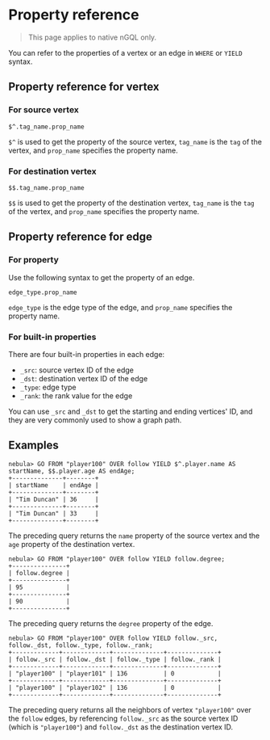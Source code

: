 # Property reference

> This page applies to native nGQL only.

You can refer to the properties of a vertex or an edge in `WHERE` or `YIELD` syntax.

## Property reference for vertex

### For source vertex

```ngql
$^.tag_name.prop_name
```

`$^` is used to get the property of the source vertex, `tag_name` is the `tag` of the vertex, and `prop_name` specifies the property name.

### For destination vertex

```ngql
$$.tag_name.prop_name
```

`$$` is used to get the property of the destination vertex, `tag_name` is the `tag` of the vertex, and `prop_name` specifies the property name.

## Property reference for edge

### For property

Use the following syntax to get the property of an edge.

```ngql
edge_type.prop_name
```

`edge_type` is the edge type of the edge, and `prop_name` specifies the property name.

### For built-in properties

There are four built-in properties in each edge:

* `_src`: source vertex ID of the edge
* `_dst`: destination vertex ID of the edge
* `_type`: edge type
* `_rank`: the rank value for the edge

You can use `_src` and `_dst` to get the starting and ending vertices' ID, and they are very commonly used to show a graph path.

## Examples

```ngql
nebula> GO FROM "player100" OVER follow YIELD $^.player.name AS startName, $$.player.age AS endAge;
+--------------+--------+
| startName    | endAge |
+--------------+--------+
| "Tim Duncan" | 36     |
+--------------+--------+
| "Tim Duncan" | 33     |
+--------------+--------+
```

The preceding query returns the `name` property of the source vertex and the `age` property of the destination vertex.

```ngql
nebula> GO FROM "player100" OVER follow YIELD follow.degree;
+---------------+
| follow.degree |
+---------------+
| 95            |
+---------------+
| 90            |
+---------------+
```

The preceding query returns the `degree` property of the edge.

```ngql
nebula> GO FROM "player100" OVER follow YIELD follow._src, follow._dst, follow._type, follow._rank;
+-------------+-------------+--------------+--------------+
| follow._src | follow._dst | follow._type | follow._rank |
+-------------+-------------+--------------+--------------+
| "player100" | "player101" | 136          | 0            |
+-------------+-------------+--------------+--------------+
| "player100" | "player102" | 136          | 0            |
+-------------+-------------+--------------+--------------+
```

The preceding query returns all the neighbors of vertex `"player100"` over the `follow` edges,
by referencing `follow._src` as the source vertex ID (which is `"player100"`) and `follow._dst` as the destination vertex ID.
